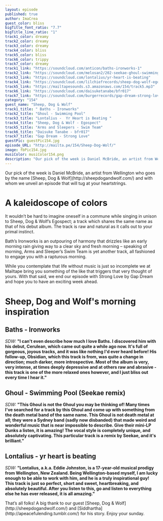 ```yaml
---
layout: episode
published: true
author: ImaCrea
guest_color: bliss
bigTitle_font_ratio: "7.7"
bigTitle_line_ratio: "1"
track1_color: dreamy
track2_color: dreamy
track3_color: dreamy
track4_color: bliss
track5_color: bliss
track6_color: trippy
track7_color: dreamy
track1_link: "https://soundcloud.com/anticon/baths-ironworks-1"
track2_link: "https://soundcloud.com/melosan2/202-seekae-ghoul-swimming-pool"
track3_link: "https://soundcloud.com/lontalius/yr-heart-is-beating"
track4_link: "https://soundcloud.com/lilchiefrecords/sheep-dog-wolf-egospect"
track5_link: "https://mailtapesounds.s3.amazonaws.com/154/track5.mp3"
track6_link: "https://soundcloud.com/daisuketanabe/bfr017"
track7_link: "https://soundcloud.com/burgerrecords/gap-dream-strong-love"
category: "154"
guest_name: "Sheep, Dog & Wolf"
track1_title: " Baths - Ironworks"
track2_title: "Ghoul - Swimming Pool"
track3_title: "Lontalius -  Yr Heart is Beating "
track4_title: "Sheep, Dog & Wolf - Egospect"
track5_title: "Arms and Sleepers - Swim Team"
track6_title: "Daisuke Tanabe - bfr017"
track7_title: "Gap Dream - Strong Love"
guestPic: guestPic154.jpg
episode_URL: "http://mailta.pe/154/Sheep-Dog-Wolf/"
image: fbPic154.jpg
musiColor: musiColor154.png
description: "Our pick of the week is Daniel McBride, an artist from Wellington who goes by the name Sheep, Dog & Wolf and with whom we unveil an episode that will tug at your heartstrings."
---
```


<p id="introduction">
Our pick of the week is Daniel McBride, an artist from Wellington who goes by the name [Sheep, Dog & Wolf](http://sheepdogandwolf.com/) and with whom we unveil an episode that will tug at your heartstrings.</p>

# A kaleidoscope of colors
It wouldn’t be hard to imagine oneself in a commune while singing in unison to Sheep, Dog & Wolf’s Egospect; a track which shares the same name as that of his debut album.  The track is raw and natural as it calls out to your primal instinct.

Bath’s Ironworks is an outpouring of harmony that drizzles like an early morning rain giving way to a clear sky and fresh morning – speaking of morning, Arms and Sleeper’s Swim Team is yet another track, all fashioned to engage you with a rapturous morning.  

While you contemplate that life without music is just so incomplete we at Mailtape bring you something of the like that triggers that very thought of yours.   With that said, we end our episode with Strong Love by Gap Dream and hope you to have an exciting week ahead. 


# Sheep, Dog and Wolf's morning inspiration

## Baths - Ironworks
_SDW:_ **"**I can't even describe how much I love Baths. I discovered him with his debut, Cerulean, which came out quite a while ago now. It's full of gorgeous, joyous tracks, and it was like nothing I'd ever heard before! His follow-up, Obsidian, which this track is from, was quite a change in direction; much darker, more introspective. Most of the album is very, very intense, at times deeply depressive and at others raw and abrasive - this track is one of the more relaxed ones however, and I just bliss out every time I hear it.**"**
 
## Ghoul - Swimming Pool (Seekae remix)
_SDW:_ **"**This Ghoul is not the Ghoul you may be thinking of! Many times I've searched for a track by this Ghoul and come up with something from the death metal band of the same name. This Ghoul is not death metal at all; they were a Sydney band (sadly now disbanded) that made weird and wonderful music that is near impossible to describe. Give their mini-LP Dunks a listen, it is amazing! The vocal style is completely unique, and absolutely captivating.
This particular track is a remix by Seekae, and it's brilliant.**"**
 
## Lontalius - yr heart is beating
_SDW:_ **"**Lontalius, a.k.a. Eddie Johnston, is a 17-year-old musical prodigy from Wellington, New Zealand. Being Wellington-based myself, I am lucky enough to be able to work with him, and he is a truly inspirational guy! This track is just so perfect, short and sweet, heartbreaking, and absolutely beautiful. After you listen to this, go and listen to everything else he has ever released, it is all amazing.**"**
 
<p id="outroduction">
That’s all folks! A big thank to our guest [Sheep, Dog & Wolf](http://sheepdogandwolf.com/) and [Siddhartha](http://apeacefulending.tumblr.com/) for his story. Enjoy your sunday.
</p>